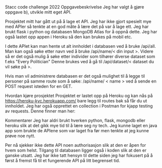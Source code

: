 Stacc code challenge 2022
Oppgavebeskrivelse
Jeg har valgt å gjøre oppgave b), utvikle mitt eget API.

Prosjektet mitt har gått ut på å lage et API. Jeg har ikke gjort spesielt mye med APIer så tenkte at en god måte å lære det på var å lage ett. Jeg har brukt flask i python og databasen MongoDB Atlas for å oppnå dette. Jeg har også lastet opp appen i Heroku så den kan brukes på mobil etc.

I dette APIet kan man hente ut alt innholdet i databasen ved å bruke /api/all. Man kan også søke etter navn ved å bruke /api/name/< din input >. Videre så er det også mulig å søke etter individer som tilhører diverse dataset som f.eks "Every Politician" Denne brukes ved å gå til /api/dataset/< dataset du vil søke på >.

Hvis man vil administrere databasen er det også mulighet til å legge til personer på samme route som å søke: /api/name/ < name > ved å sende en POST request isteden for en GET.


Hvordan kjøre prosjektet
Prosjektet er lastet opp på Heroku og kan nås på https://heroku-kyc.herokuapp.com/ bare legg til routes bak så får du ut innholdet.
Jeg har også opprettet en collection i Postman for kjapp testing av requests. Denne finner man her:


Kommentarer
Jeg har aldri brukt hverken python, flask, mongodb eller heroku slik at det gikk mye tid til å lære seg ny tech. Jeg kunne laget en java app som brukte de APIene som var laget fra før men tenkte at jeg kunne prøve noe nytt.

Per nå sjekker ikke dette API noen authorisasjon slik at den er åpen for hvem som helst. Tilgang til databasen ligger også i koden slik at den er ganske utsatt. Jeg har ikke tatt hensyn til dette siden jeg har fokusert på å først å fremst få til et fungerende API på litt begrenset tid.


